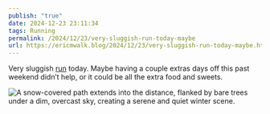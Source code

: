 ```yaml
---
publish: "true"
date: 2024-12-23 23:11:34
tags: Running
permalink: /2024/12/23/very-sluggish-run-today-maybe
url: https://ericmwalk.blog/2024/12/23/very-sluggish-run-today-maybe.html
---
```


Very sluggish [run](https://strava.com/activities/13174464663) today. Maybe having a couple extras days off this past weekend didn’t help, or it could be all the extra food and sweets.

![A snow-covered path extends into the distance, flanked by bare trees under a dim, overcast sky, creating a serene and quiet winter scene.](https://ericmwalk.blog/uploads/2024/img-1438.jpeg)